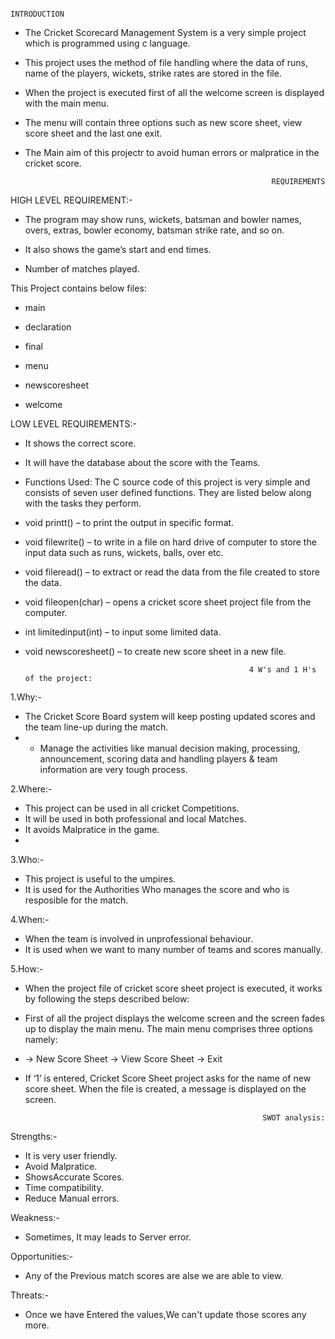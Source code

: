                                                                 INTRODUCTION
* The Cricket Scorecard Management System is a very simple project which is programmed using c language.

* This project uses the method of file handling where the data of runs, name of the players, wickets, strike rates are stored in the file.

* When the project is executed first of all the welcome screen is displayed with the main menu. 

* The menu will contain three options such as new score sheet, view score sheet and the last one exit.

* The Main aim of this projectr to avoid human errors or malpratice in the cricket score.

                                                             REQUIREMENTS
HIGH LEVEL REQUIREMENT:-

* The program may show runs, wickets, batsman and bowler names, overs, extras, bowler economy, batsman strike rate, and so on.

* It also shows the game’s start and end times.

* Number of matches played.

This Project contains below files:

* main

* declaration

* final

* menu

* newscoresheet

* welcome

LOW LEVEL REQUIREMENTS:-

* It shows the correct score.

* It will have the database about the score with the Teams.

* Functions Used: The C source code of this project is very simple and consists of seven user defined functions. They are listed below along with the tasks they perform.

* void printt() – to print the output in specific format.

* void filewrite() – to write in a file on hard drive of computer to store the input data such as runs, wickets, balls, over etc.

* void fileread() – to extract or read the data from the file created to store the data.

* void fileopen(char) – opens a cricket score sheet project file from the computer.

* int limitedinput(int) – to input some limited data.

* void newscoresheet() – to create new score sheet in a new file.

                                                        4 W's and 1 H's of the project:
1.Why:-

* The Cricket Score Board system will keep posting updated scores and the team line-up during the match.
* * Manage the activities like manual decision making, processing, announcement, scoring data and handling players & team information are very tough process.

2.Where:-

* This project can be used in all cricket Competitions.
* It will be used in both professional and local Matches.
* It avoids Malpratice in the game.
* 
3.Who:-

* This project is useful to the umpires.
* It is used for the Authorities Who manages the score and who is resposible for the match.

4.When:-

* When the team is involved in unprofessional behaviour.
* It is used when we want to many number of teams and scores manually.

5.How:-

* When the project file of cricket score sheet project is executed, it works by following the steps described below:
* First of all the project displays the welcome screen and the screen fades up to display the main menu. The main menu comprises three options namely: 
* -> New Score Sheet -> View Score Sheet -> Exit

* If ‘1’ is entered, Cricket Score Sheet project asks for the name of new score sheet. When the file is created, a message is displayed on the screen.

                                                           SWOT analysis:
Strengths:-

* It is very user friendly.
* Avoid Malpratice.
* ShowsAccurate Scores.
* Time compatibility.
* Reduce Manual errors.

Weakness:-

* Sometimes, It may leads to Server error.

Opportunities:-

* Any of the Previous match scores are alse we are able to view.

Threats:-

* Once we have Entered the values,We can't update those scores any more.


















